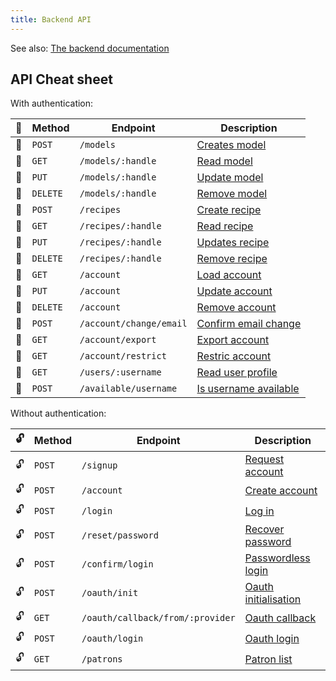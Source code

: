 ```yaml
---
title: Backend API
---
```


<Note>

See also: [The backend documentation](/reference/repos/backend/)

</Note>

## API Cheat sheet
With authentication:

| 🔐 | Method   | Endpoint                | Description                                                              |
| - | -------- | ----------------------- | ------------------------------------------------------------------------ |
| 🔐 | `POST`   | `/models`               | [Creates model](/reference/backend/models/#create-model)                 |
| 🔐 | `GET`    | `/models/:handle`       | [Read model](/reference/backend/models/#read-model)                      |
| 🔐 | `PUT`    | `/models/:handle`       | [Update model](/reference/backend/models/#update-model)                  |
| 🔐 | `DELETE` | `/models/:handle`       | [Remove model](/reference/backend/models/#remove-model)                  |
| 🔐 | `POST`   | `/recipes`              | [Create recipe](/reference/backend/recipes/#create-recipe)               |
| 🔐 | `GET`    | `/recipes/:handle`      | [Read recipe](/reference/backend/recipes/#read-recipe)                   |
| 🔐 | `PUT`    | `/recipes/:handle`      | [Updates recipe](/reference/backend/recipes/#update-recipe)              |
| 🔐 | `DELETE` | `/recipes/:handle`      | [Remove recipe](/reference/backend/recipes/#remove-recipe)               |
| 🔐 | `GET`    | `/account`              | [Load account](/reference/backend/account/#load-account)                 |
| 🔐 | `PUT`    | `/account`              | [Update account](/reference/backend/account/#update-account)             |
| 🔐 | `DELETE` | `/account`              | [Remove account](/reference/backend/account/#remove-account)             |
| 🔐 | `POST`   | `/account/change/email` | [Confirm email change](/reference/backend/account/#confirm-email-change) |
| 🔐 | `GET`    | `/account/export`       | [Export account](/reference/backend/account/#export-account)             |
| 🔐 | `GET`    | `/account/restrict`     | [Restric account](/reference/backend/account/#restrict-account)          |
| 🔐 | `GET`    | `/users/:username`      | [Read user profile](/reference/backend/users/#read-user-profile)         |
| 🔐 | `POST`   | `/available/username`   | [Is username available](/reference/backend/users/#is-username-available) |

Without authentication:

| 🔓 | Method | Endpoint                         | Description                                                            |
| - | ------ | -------------------------------- | ---------------------------------------------------------------------- |
| 🔓 | `POST` | `/signup`                        | [Request account](/reference/backend/signup/#request-account)          |
| 🔓 | `POST` | `/account`                       | [Create account](/reference/backend/signup/#create-account)            |
| 🔓 | `POST` | `/login`                         | [Log in](/reference/backend/login/#log-in)                             |
| 🔓 | `POST` | `/reset/password`                | [Recover password](/reference/backend/login/#recover-password)         |
| 🔓 | `POST` | `/confirm/login`                 | [Passwordless login](/reference/backend/login/#passwordless-login)     |
| 🔓 | `POST` | `/oauth/init`                    | [Oauth initialisation](/reference/backend/oauth/#oauth-initialisation) |
| 🔓 | `GET`  | `/oauth/callback/from/:provider` | [Oauth callback](/reference/backend/oauth/#oauth-callback)             |
| 🔓 | `POST` | `/oauth/login`                   | [Oauth login](/reference/backend/oauth/#oauth-login)                   |
| 🔓 | `GET`  | `/patrons`                       | [Patron list](/reference/backend/users/#patron-list)                    |


<ReadMore root='reference/backend' box />
